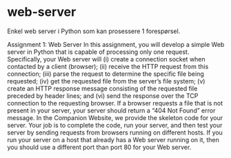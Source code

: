 # web-server
Enkel web server i Python som kan prosessere 1 forespørsel.

Assignment 1: Web Server
In this assignment, you will develop a simple Web server in Python that is capable of
processing only one request. Specifically, your Web server will (i) create a connection socket when contacted by a client (browser); (ii) receive the HTTP request from
this connection; (iii) parse the request to determine the specific file being requested;
(iv) get the requested file from the server’s file system; (v) create an HTTP response
message consisting of the requested file preceded by header lines; and (vi) send the
response over the TCP connection to the requesting browser. If a browser requests
a file that is not present in your server, your server should return a “404 Not Found”
error message.
In the Companion Website, we provide the skeleton code for your server. Your
job is to complete the code, run your server, and then test your server by sending
requests from browsers running on different hosts. If you run your server on a host
that already has a Web server running on it, then you should use a different port than
port 80 for your Web server.
